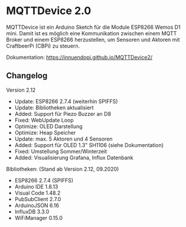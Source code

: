 # MQTTDevice 2.0

MQTTDevice ist ein Arduino Sketch für die Module ESP8266 Wemos D1 mini. Damit ist es möglich eine Kommunikation zwischen einem MQTT Broker und einem ESP8266 herzustellen, um Sensoren und Aktoren mit CraftbeerPi (CBPi) zu steuern.

Dokumentation: <https://innuendopi.github.io/MQTTDevice2/>

## Changelog

Version 2.12

- Update:   ESP8266 2.7.4 (weiterhin SPIFFS)
- Update:   Bibliotheken aktualisiert
- Added:    Support für Piezo Buzzer an D8
- Fixed:    WebUpdate Loop
- Optimize: OLED Darstellung
- Optimize: Heap Speicher
- Update:   max. 5 Aktoren und 4 Sensoren
- Added:    Support für OLED 1.3" SH1106 (siehe Dokumentation)
- Fixed:    Umstellung Sommer/Winterzeit
- Added:    Visualisierung Grafana, Influx Datenbank

Bibliotheken: (Stand ab Version 2.12, 09.2020)

- ESP8266 2.7.4 (SPIFFS)
- Arduino IDE 1.8.13
- Visual Code 1.48.2
- PubSubClient 2.7.0
- ArduinoJSON 6.16
- InfluxDB 3.3.0
- WiFiManager 0.15.0
